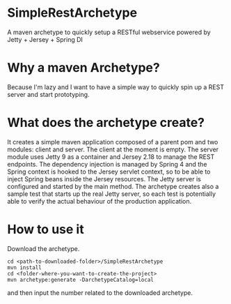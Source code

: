 # SimpleRestArchetype
A maven archetype to quickly setup a RESTful webservice powered by Jetty + Jersey + Spring DI

# Why a maven Archetype?
Because I'm lazy and I want to have a simple way to quickly spin up a REST server and start prototyping.

# What does the archetype create?
It creates a simple maven application composed of a parent pom and two modules: client and server. 
The client at the moment is empty.
The server module uses Jetty 9 as a container and Jersey 2.18 to manage the REST endpoints. The dependency injection is managed by Spring 4 and the Spring context is hooked to the Jersey servlet context, so to be able to inject Spring beans inside the Jersey resources.
The Jetty server is configured and started by the main method.
The archetype creates also a sample test that starts up the real Jetty server, so each test is potentially able to verify the actual behaviour of the production application.

# How to use it
Download the archetype.
```
cd <path-to-downloaded-folder>/SimpleRestArchetype
mvn install
cd <folder-where-you-want-to-create-the-project>
mvn archetype:generate -DarchetypeCatalog=local
```
and then input the number related to the downloaded archetype.
